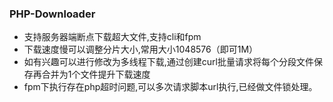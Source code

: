 ### PHP-Downloader

- 支持服务器端断点下载超大文件,支持cli和fpm
- 下载速度慢可以调整分片大小,常用大小1048576（即可1M）
- 如有兴趣可以进行修改为多线程下载,通过创建curl批量请求将每个分段文件保存再合并为1个文件提升下载速度
- fpm下执行存在php超时问题,可以多次请求脚本url执行,已经做文件锁处理。
